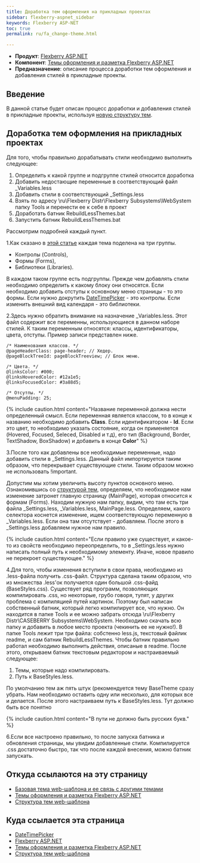 ```yaml
---
title: Доработка тем оформления на прикладных проектах
sidebar: flexberry-aspnet_sidebar
keywords: Flexberry ASP-NET
toc: true
permalink: ru/fa_change-theme.html

---
```


* **Продукт**: [Flexberry ASP.NET](fa_flexberry-a-s-p-n-e-t.html)
* **Компонент**: [Темы оформления и разметка Flexberry ASP.NET](fa_flexberry-asp-net-themes.html)
* **Предназначение**: описание процесса доработки тем оформления и добавления стилей в прикладные проекты.

## Введение
В данной статье будет описан процесс доработки и добавления стилей в прикладные проекты, используя [новую структуру тем](fa_theme-structure.html).

## Доработка тем оформления на прикладных проектах
Для того, чтобы правильно дорабатывать стили необходимо выполнить следующее:

1. Определить к какой группе и подгруппе стилей относится доработка
2. Добавить недостающие переменные в соответствующий файл _Variables.less
3. Добавить стили в соответствующий _Settings.less
4. Взять по адресу \\ru\Flexberry Distr\Flexberry Subsystems\WebSystem папку Tools и перенести ее к себе в проект
5. Доработать батник RebuildLessThemes.bat
6. Запустить батник RebuildLessThemes.bat

Рассмотрим подробней каждый пункт.

1.Как сказано в [этой статье](fa_theme-structure.html) каждая тема поделена на три группы.

* Контролы (Controls), 
* Формы (Forms), 
* Библиотеки (Libraries). 

В каждом таком группе есть подгруппы. Прежде чем добавлять стили необходимо определить к какому блоку они относятся. Если необходимо добавить отступы к основному меню страницы - то это формы. Если нужно докрутить [DateTimePicker](fw_date-time-picker.html) - это контролы. Если изменить внешний вид календаря - это библиотеки.

2.Здесь нужно обратить внимание на назначение _Variables.less. Этот файл содержит все переменны, использующиеся в данном наборе стилей. К таким переменным относятся: классы, идентификаторы, цвета, отступы. Пример записи представлен ниже.

```less
/* Наименования классов. */
@pageHeaderClass: page-header; // Хедер.
@pageBlockTreeId: pageBlockTreeview; // Блок меню.

/* Цвета. */
@linksColor: #000;
@linksHoveredColor: #12a1e5;
@linksFocusedColor: #3a88d5;

/* Отсутпы. */
@menuPadding: 25;
```

{% include caution.html content="Название переменной должна нести определенный смысл. Если переменная является классом, то в конце к названию необходимо добавить **Class**. Если идентификатором - **Id**. Если это цвет, то необходимо указать состояние, когда он применяется (Hovered, Focused, Seleced, Disabled и т.д), его тип (Background, Border, TextShadow, BoxShadow) и добавить в конце **Color**" %}

3.После того как добавлены все необходимые переменные, надо добавить стили в _Settings.less. Данный файл импортируется таким образом, что перекрывает существующие стили. Таким образом можно не использовать !important.

Допустим мы хотим увеличить высоту пунктов основного меню. Ознакомившись со [структурой тем](fa_theme-structure.html), определяем, что необходимое нам изменение затронет главную страницу (MainPage), которая относится к формам (Forms). Находим нужную нам папку, видим, что там есть три файла _Settings.less, _Variables.less, MainPage.less. Определяем, какого селектора коснется изменение, ищем соответствующую переменную в _Variables.less. Если она там отсутствует - добавляем. После этого в _Settings.less добавляем нужное нам правило.

{% include caution.html content="Если правило уже существует, и какое-то из свойств необходимо переопределить, то в _Settings.less нужно написать полный путь к необходимому элементу. Иначе, новое правило не перекроет существующее." %}

4.Для того, чтобы изменения вступили в свои права, необходимо из .less-файла получить .css-файл. Структура сделана таким образом, что из множества .less'ок получается один большой .css-файд (BaseStyles.css). Существует ряд программ, позволяющих компилировать .css, но некоторые, грубо говоря, тупят, у других проблема с компиляцией путей картинок. Поэтому был написан собственный батник, который легко компилирует все, что нужно. Он находится в папке Tools и ее можно забрать отсюда \\ru\Flexberry Distr\CASEBERRY Subsystems\WebSystem. Необходимо скачать всю папку и добавить в любое место проекта (чекинить ее не нужно!). В папке Tools лежит три три файла: собстенно less.js, текстовый файлик readme, и сам батник RebuildLessThemes. Чтобы батник правильно работал необходимо выполнить действия, описаные в readme. После этого, открываем батник текстовым редактором и настраиваемый следующее:

1. Темы, которые надо компилировать.
2. Путь к BaseStyles.less.

По умолчанию тем аж пять штук (рекомендуется тему BaseTheme сразу убрать. Нам необходимо оставить одну или несколько, для которых все и делается. После этого настраиваем путь к BaseStyles.less. Тут должно быть все понятно

{% include caution.html content="В пути не должно быть русских букв." %}

6.Если все настроено правильно, то после запуска батника и обновления страницы, мы увидим добавленные стили. Компилируется .css достаточно быстро, так что после каждой внесения, можно батник запускать.

## Откуда ссылаются на эту страницу

* [Базовая тема web-шаблона и ее связь с другими темами](fa_base-theme-structure.html)
* [Темы оформления и разметка Flexberry ASP.NET](fa_flexberry-asp-net-themes.html)
* [Структура тем web-шаблона](fa_theme-structure.html)

## Куда ссылается эта страница

* [DateTimePicker](fw_date-time-picker.html)
* [Flexberry ASP.NET](fa_flexberry-a-s-p-n-e-t.html)
* [Темы оформления и разметка Flexberry ASP.NET](fa_flexberry-asp-net-themes.html)
* [Структура тем web-шаблона](fa_theme-structure.html)